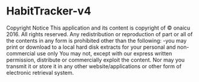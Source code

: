 # HabitTracker-v4
Copyright Notice This application and its content is copyright of © onaicu 2016. All rights reserved. Any redistribution or reproduction of part or all of the contents in any form is prohibited other than the following: -you may print or download to a local hard disk extracts for your personal and non-commercial use only You may not, except with our express written permission, distribute or commercially exploit the content. Nor may you transmit it or store it in any other website/applications or other form of electronic retrieval system.
